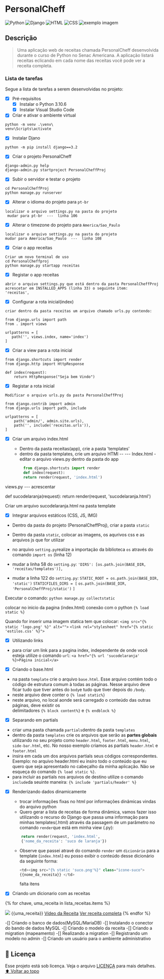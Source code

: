 # PersonalCheff
<!---Esses são exemplos. Veja https://shields.io para outras pessoas ou para personalizar este conjunto de escudos. Você pode querer incluir dependências, status do projeto e informações de licença aqui--->
![Python](https://img.shields.io/badge/Python-14354C?style=for-the-badge&logo=python&logoColor=white)
![Django](https://img.shields.io/badge/Django-092E20?style=for-the-badge&logo=django&logoColor=white)
![HTML](https://img.shields.io/badge/HTML5-E34F26?style=for-the-badge&logo=html5&logoColor=white)
![CSS](https://img.shields.io/badge/CSS3-1572B6?style=for-the-badge&logo=css3&logoColor=white)
<img src="exemplo-image.png" alt="exemplo imagem">

## Descrição
> Uma aplicação web de receitas chamada PersonalCheff desenvolvida durante o curso de Python no Senac Americana. A aplicação listará receitas eclicando em cada nome das receitas você pode ver a receita completa.

### Lista de tarefas
Segue a lista de tarefas a serem desenvolvidas no projeto:
- [X] Pré-requisitos
    - [X] Instalar o Python 3.10.6
    - [X] Instalar Visual Studio Code
- [x] Criar e ativar o ambiente virtual
```
python -m venv .\venv\
venv\Scripts\activate
````
- [x] Instalar Djano
````
python -m pip install django==3.2
````
- [x] Criar o projeto PersonalCheff
````
django-admin.py help
django-admin.py startproject PersonalCheffProj
````
- [X] Subir o servidor e testar o projeto
````
cd PersonalCheffProj
python manage.py runserver
````
- [x] Alterar o idioma do projeto para `pt-br`
````
localizar o arquivo settings.py na pasta do projeto
 mudar para pt-br  ---  linha 106
 ````
- [x] Alterar o timezone do projeto para `America/Sao_Paulo`
 ````
localizar o arquivo settings.py na pasta do projeto
 mudar para America/Sao_Paulo  ---  linha 108
  ````
- [x] Criar o app receitas
 ````
Criar um novo terminal de uso
cd PersonalCheffproj
python manage.py startapp receitas
 ````

- [X] Registar o app receitas
 ````
abrir o arquivo settings.py que está dentro da pasta PersonalCheffProj
acrescetar em INSTALLED_APPS (linha 33) o seguinte item:
'receitas',
 ````
- [X] Configurar a rota  inicial(index)
 ````
criar dentro da pasta receitas um arquivo chamado urls.py contendo:

from django.urls import path
from . import views

urlpatterns = [
    path('', views.index, name='index')
]
 ````
- [X] Criar a view para a rota inicial
````
from django.shortcuts import render
from django.http import HttpResponse

def index(request):
    return HttpResponse("Seja bem Vindo")
````
- [X] Registar a rota inicial
````
Modificar o arquivo urls.py da pasta PersonalCheffProj

from django.contrib import admin
from django.urls import path, include

urlpatterns = [
    path('admin/', admin.site.urls),
    path('', include('receitas.urls')),
]
````
- [X] Criar um arquivo index.html
    - Dentro da pasta receitas(app), crie a pasta 'templates'
	- dentro da pasta templates, crie um arquivo HTMl  -- ---  Index.html
	-editar o arquivo views.py dentro da pasta do app

	``` python
         from django.shortcuts import render
         def index(request):
         return render(request, 'index.html')
	
	```
views.py  --- acrescentar

def sucodelaranja(request):
    return render(request, 'sucodelaranja.html')

Criar um arquivo sucodelaranja.html na pasta template

-[X] Integrar arquivos estáticos (CSS, JS, IMG)
- Dentro da pasta do projeto (PersonalCheffProj), criar a pasta `static`
- Dentro da pasta `static`, colocar as imagens, os aqurivos css e as arquivos js que for utilizar
- no arquivo `setting.py`realize a importação da biblioteca `os` através do comando `import os` (linha 12)
 - mudar a linha 58 do `setting.py`:
 `'DIRS': [os.path.join(BASE_DIR, 'receitas/templates')],`

 - mudar a linha 122 do `setting.py`:
 `STATIC_ROOT = os.path.join(BASE_DIR, 'static')`
  `STATICFILES_DIRS = [`
    `os.path.join(BASE_DIR, 'PersonalCheffProj/static')`
`]`

Executar o comando:
`python manage.py collectstatic`

colocar no inicio da pagina (index.html) conexão com o python
`{% load static %}`

Quando for inserir uma imagem statica tem que colocar:
  `<img src="{% static 'logo.png' %}" alt="">`
  `<link rel="stylesheet" href="{% static 'estilos.css' %}">`

-[X] Utilizando links
- para criar um link para a pagina index, independente de onde você esteja utilize o comando `url`:
`<a href="{% url 'sucodelaranja' %}>Página inicial</a>`

-[X] Criando o base.html
 - na pasta `template` crie o arquivo `base.html`. Esse arquivo contém todo o código de estrutura comum à todas as páginas. Nesse arquivo deve ficar tudo que tiver antes do `body`e tudo que tiver depois do `/body`.
 - neste arquivo deve conter o `{% load static%}`
 - neste arquivo, no local aonde será carregado o conteúdo das outras páginas, deve existir os          
    delimitadores `{% block content%}` e `{% endblock %}`

-[X] Separando em partials
 - criar uma pasta chamada `partials`dentro da pasta `templates`
 - dentro da pasta `templates` crie os arquivos que serão as **partes globais** utilizando no seu projeto como `header.html`, `footer.html`, `menu.html`, `side-bar.html`, etc. No nosso exemplo criamos as partials `header.html` e `footer.html`
 - insira em cada um dos arquivos partials seus códigos correspondentes. Exemplo: no arquivo header.html eu insiro todo o conteúdo que eu quero que seja apresentado no cabeçalho da minha  aplicação. Não se esqueça do comando `{% load static %}`.
 - para incluir as partials nos arquivos de destino utilize o comando `include`da seuinte maneira: `{% include 'partials/header' %}`
 
-[x] Renderizando dados dinamicamente
    - trocar informações fixas no html por informações dinâmicas vindas do arquivo python
    - Quero gerar a lista de receitas de forma dinâmica, vamos fazer isso utilizando o recurso do Django
    que passa uma informação para minhas templates(.html) através da passagem de um parâmetro no comando `render`que está em minha view (.py):
    ```python
        return render(request, 'index.html', 
        {'nome_da_receita': 'suco de laranja'})
    ```
    - Observe que passei atravé do comando `render` um `dicionário` para a template (`index.html`)
    eu posso exibir o conteúdo desse dicionário da seguinte forma:
        ```python
        <td><img src="{% static 'suco.png'%}" class="icone-suco">
        {{nome_da_receita}} </td>
        ```

        falta itens 



-[X] Criando um dicionario com as receitas

{% for chave, uma_receita in lista_receitas.items %}
   <tr>
    <td>
        <img src="{% static 'suco.png' %}" class="icone-suco">       
             {{uma_receita}} 
        </td>
    <td><a href="https://www.youtube.com/watch?v=Nn9140bDPnc">Vídeo da Receita</a></td>
    <td><a href="{% url 'sucodeabacaxi' %}" class="btn btn-info" >Ver receita completa</a></td>
    </tr>
    <tr>
        {% endfor %}


-[] Criando o banco de dados(MySQL/MariaDB)
-[] Instalando o conector do bando de dados MySQL
-[] Criando o modelo da receita
-[] Criando a migration (mapeamento)
-[] Realizando a migration
-[] Registrando um modelo no admin
-[] Criando um usuário para o ambiente administrativo
## 📝 Licença
Esse projeto está sob licença. Veja o arquivo [LICENÇA](LICENSE.md) para mais detalhes.
[⬆ Voltar ao topo](#nome-do-projeto)<br>

